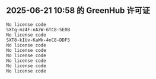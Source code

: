 ## 2025-06-21 10:58 的 GreenHub 许可证
```
No license code
SXTq-mz4F-nAzW-6TC8-5E0B
No license code
SXT8-kIUv-KaWk-4nC8-DDF5
No license code
No license code
No license code
No license code
No license code
No license code
```
